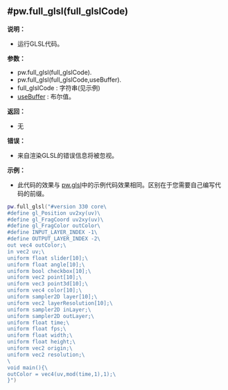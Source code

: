 #pw.full_glsl(full_glslCode)
---

**说明：**

- 运行GLSL代码。

**参数：**

- pw.full_glsl(full_glslCode).
- pw.full_glsl(full_glslCode,useBuffer).
- full_glslCode : 字符串(见示例)
- [useBuffer](RunGLSL.md) : 布尔值。

**返回：**

- 无

**错误：**

- 来自渲染GLSL的错误信息将被忽视。

**示例：**

- 此代码的效果与 [pw.glsl](glsl.md)中的示例代码效果相同。区别在于您需要自己编写代码的前缀。
```lua:full_glsl.lua
pw.full_glsl("#version 330 core\
#define gl_Position uv2xy(uv)\
#define gl_FragCoord uv2xy(uv)\
#define gl_FragColor outColor\
#define INPUT_LAYER_INDEX -1\
#define OUTPUT_LAYER_INDEX -2\
out vec4 outColor;\
in vec2 uv;\
uniform float slider[10];\
uniform float angle[10];\
uniform bool checkbox[10];\
uniform vec2 point[10];\
uniform vec3 point3d[10];\
uniform vec4 color[10];\
uniform sampler2D layer[10];\
uniform vec2 layerResolution[10];\
uniform sampler2D inLayer;\
uniform sampler2D outLayer;\
uniform float time;\
uniform float fps;\
uniform float width;\
uniform float height;\
uniform vec2 origin;\
uniform vec2 resolution;\
\
void main(){\
outColor = vec4(uv,mod(time,1),1);\
}")
```

